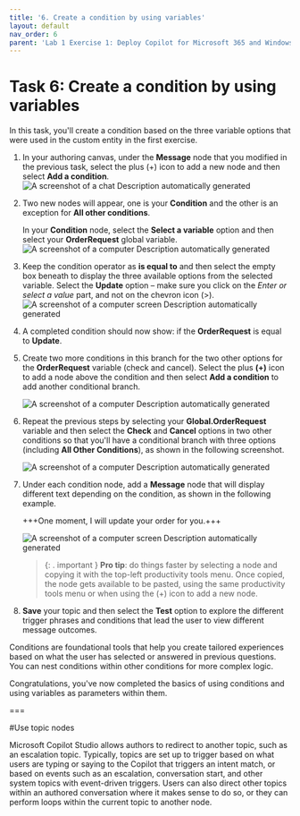 ```yaml
---
title: '6. Create a condition by using variables'
layout: default
nav_order: 6
parent: 'Lab 1 Exercise 1: Deploy Copilot for Microsoft 365 and Windows Copilot'
---
```


# Task 6: Create a condition by using variables

In this task, you'll create a condition based on the three variable options that were used in the custom entity in the first exercise.

1.	In your authoring canvas, under the **Message** node that you modified in the previous task, select the plus (+) icon to add a new node and then select **Add a condition**.
 	![A screenshot of a chat Description automatically generated](instructions271830\Media01\aafb0c60f8a43f49005ec4ea67f0d265.png)

2.	Two new nodes will appear, one is your **Condition** and the other is an exception for **All other conditions**.

 	In your **Condition** node, select the **Select a variable** option and then select your **OrderRequest** global variable.
 	![A screenshot of a computer Description automatically generated](instructions271830\Media01\fc5f9a543c94c9def1441ebefd2f8d66.png)

3.	Keep the condition operator as **is equal to** and then select the empty box beneath to display the three available options from the selected variable. Select the **Update** option – make sure you click on the *Enter or select a value* part, and not on the chevron icon (>).
 	![A screenshot of a computer screen Description automatically generated](instructions271830\Media01\adc355f34b643889a23048a8a61998b2.png)

4.	A completed condition should now show: if the **OrderRequest** is equal to **Update**.

5.	Create two more conditions in this branch for the two other options for the **OrderRequest** variable (check and cancel). Select the plus **(+)** icon to add a node above the condition and then select **Add a condition** to add another conditional branch.

 	![A screenshot of a computer Description automatically generated](instructions271830\Media01\4609aeceee9fd82027e737fbab70dfda.png)

6.	Repeat the previous steps by selecting your **Global.OrderRequest** variable and then select the **Check** and **Cancel** options in two other conditions so that you'll have a conditional branch with three options (including **All Other Conditions**), as shown in the following screenshot.

 	![A screenshot of a computer Description automatically generated](instructions271830\Media01\c8c841cf79bb69878f9b14c77a747007.png)

7.	Under each condition node, add a **Message** node that will display different text depending on the condition, as shown in the following example.

	+++One moment, I will update your order for you.+++

    ![A screenshot of a computer screen Description automatically generated](instructions271830\Media01\1e1289668f65441890dcbe5b8e5aaea9.png)

    >{: . important }	**Pro tip**: do things faster by selecting a node and copying it with the top-left productivity tools menu. Once copied, the node gets available to be pasted, using the same productivity tools menu or when using the (+) icon to add a new node.

1.	**Save** your topic and then select the **Test** option to explore the different trigger phrases and conditions that lead the user to view different message outcomes.

Conditions are foundational tools that help you create tailored experiences based on what the user has selected or answered in previous questions. You can nest conditions within other conditions for more complex logic.


Congratulations, you've now completed the basics of using conditions and using variables as parameters within them.

===

#Use topic nodes

Microsoft Copilot Studio allows authors to redirect to another topic, such as an escalation topic. Typically, topics are set up to trigger based on what users are typing or saying to the Copilot that triggers an intent match, or based on events such as an escalation, conversation start, and other system topics with event-driven triggers. Users can also direct other topics within an authored conversation where it makes sense to do so, or they can perform loops within the current topic to another node.
